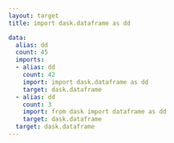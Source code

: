 ```yaml
---
layout: target
title: import dask.dataframe as dd

data:
  alias: dd
  count: 45
  imports:
  - alias: dd
    count: 42
    import: import dask.dataframe as dd
    target: dask.dataframe
  - alias: dd
    count: 3
    import: from dask import dataframe as dd
    target: dask.dataframe
  target: dask.dataframe
---
```

